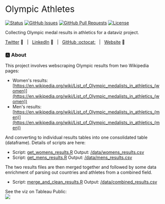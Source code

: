 <h1 style="font-weight:normal">
  Olympic Athletes 
</h1>


[![Status](https://img.shields.io/badge/status-active-success.svg)]() [![GitHub Issues](https://img.shields.io/github/issues/wjsutton/olympic_athletics.svg)](https://github.com/wjsutton/olympic_athletics/issues) [![GitHub Pull Requests](https://img.shields.io/github/issues-pr/wjsutton/olympic_athletics.svg)](https://github.com/wjsutton/olympic_athletics/pulls) [![License](https://img.shields.io/badge/license-MIT-blue.svg)](/LICENSE)

Collecting Olympic medal results in athletics for a dataviz project.

[Twitter][Twitter] :speech_balloon:&nbsp;&nbsp;&nbsp;|&nbsp;&nbsp;&nbsp;[LinkedIn][LinkedIn] :necktie:&nbsp;&nbsp;&nbsp;|&nbsp;&nbsp;&nbsp;[GitHub :octocat:][GitHub]&nbsp;&nbsp;&nbsp;|&nbsp;&nbsp;&nbsp;[Website][Website] :link:


<!--
Quick Link 
-->

[Twitter]:https://twitter.com/WJSutton12
[LinkedIn]:https://www.linkedin.com/in/will-sutton-14711627/
[GitHub]:https://github.com/wjsutton
[Website]:https://wjsutton.github.io/

### :a: About

This project involves webscraping Olympic results from two Wikipedia pages:
- Women's results: [https://en.wikipedia.org/wiki/List_of_Olympic_medalists_in_athletics_(women)](https://en.wikipedia.org/wiki/List_of_Olympic_medalists_in_athletics_(women))
- Men's results:   [https://en.wikipedia.org/wiki/List_of_Olympic_medalists_in_athletics_(men)](https://en.wikipedia.org/wiki/List_of_Olympic_medalists_in_athletics_(men))

And converting to individual results tables into one consolidated table (dataframe). Details of scripts are here:
- Script: [get_womens_results.R](get_womens_results.R) Output: [/data/womens_results.csv](data/womens_results.csv)
- Script: [get_mens_results.R](get_mens_results.R) Output: [/data/mens_results.csv](data/mens_results.csv)

The two results files are then merged together and followed by some data enrichment of parsing out countries and athletes from a combined field.
- Script: [merge_and_clean_results.R](merge_and_clean_results.R) Output: [/data/combined_results.csv](data/combined_results.csv)

See the viz on Tableau Public:<br>
<a href="https://public.tableau.com/profile/will7508#!/vizhome/RunningforOlympicGold/RunningforOlympicGold">
<img src="https://public.tableau.com/static/images/Ru/RunningforOlympicGold/RunningforOlympicGold/1.png">
</a>
